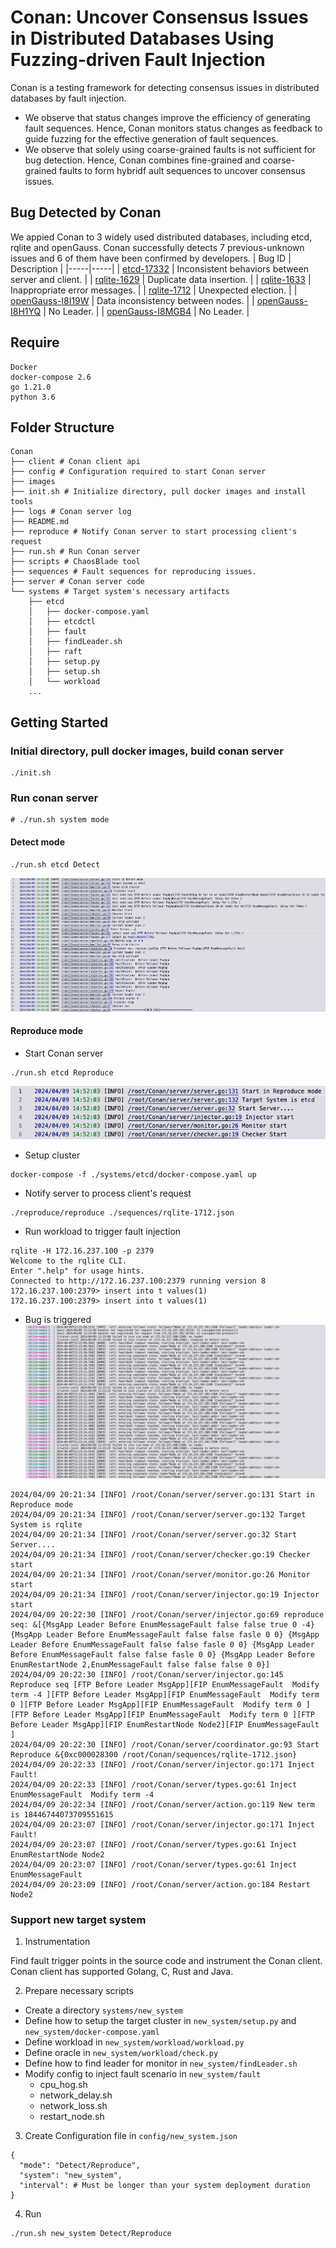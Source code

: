 # Conan: Uncover Consensus Issues in Distributed Databases Using Fuzzing-driven Fault Injection
Conan is a testing framework for detecting consensus issues in distributed databases by fault injection. 


* We observe that status changes improve the efficiency of generating fault sequences. Hence, Conan monitors status changes as feedback to guide fuzzing for the effective generation of fault sequences. 
* We observe that solely using coarse-grained faults is not sufficient for bug detection. Hence, Conan combines fine-grained and coarse-grained faults to form hybridf ault sequences to uncover consensus issues. 

## Bug Detected by Conan
We appied Conan to 3 widely used distributed databases, including etcd, rqlite and openGauss. Conan successfully detects 7  previous-unknown issues and 6 of them have been confirmed by developers. 
| Bug ID | Description | 
|-----|-----|
| [etcd-17332](https://github.com/etcd-io/etcd/issues/17332) | Inconsistent behaviors between server and client. | 
| [rqlite-1629](https://github.com/rqlite/rqlite/pull/1629) | Duplicate data insertion. | 
| [rqlite-1633](https://github.com/rqlite/rqlite/pull/1633) | Inappropriate error messages.  | 
| [rqlite-1712](https://github.com/rqlite/rqlite/issues/1712) | Unexpected election. | 
| [openGauss-I8I19W](https://gitee.com/opengauss/openGauss-server/issues/I8I19W) | Data inconsistency between nodes. | 
| [openGauss-I8H1YQ](https://gitee.com/opengauss/openGauss-server/issues/I8H1YQ) | No Leader. | 
| [openGauss-I8MGB4](https://gitee.com/opengauss/openGauss-server/issues/I8MGB4) | No Leader. |

## Require
```
Docker
docker-compose 2.6
go 1.21.0
python 3.6
```

## Folder Structure
```
Conan
├── client # Conan client api
├── config # Configuration required to start Conan server 
├── images
├── init.sh # Initialize directory, pull docker images and install tools
├── logs # Conan server log
├── README.md
├── reproduce # Notify Conan server to start processing client's request
├── run.sh # Run Conan server
├── scripts # ChaosBlade tool
├── sequences # Fault sequences for reproducing issues. 
├── server # Conan server code
└── systems # Target system's necessary artifacts
    ├── etcd
    │   ├── docker-compose.yaml 
    │   ├── etcdctl
    │   ├── fault
    │   ├── findLeader.sh
    │   ├── raft
    │   ├── setup.py
    │   ├── setup.sh
    │   └── workload
    ...
```

## Getting Started
### Initial directory, pull docker images, build conan server
```
./init.sh
```
### Run conan server
```
# ./run.sh system mode 
```
#### Detect mode
```
./run.sh etcd Detect
```
![detect log](./images/log.png)


#### Reproduce mode
* Start Conan server
```
./run.sh etcd Reproduce
```
![reproduce log](./images/reproduce-log1.png)
* Setup cluster
```
docker-compose -f ./systems/etcd/docker-compose.yaml up
```
* Notify server to process client's request
```
./reproduce/reproduce ./sequences/rqlite-1712.json
```
* Run workload to trigger fault injection
```
rqlite -H 172.16.237.100 -p 2379
Welcome to the rqlite CLI.
Enter ".help" for usage hints.
Connected to http://172.16.237.100:2379 running version 8
172.16.237.100:2379> insert into t values(1)
172.16.237.100:2379> insert into t values(1)
```

* Bug is triggered
![result](./images/res.png)
```
2024/04/09 20:21:34 [INFO] /root/Conan/server/server.go:131 Start in Reproduce mode
2024/04/09 20:21:34 [INFO] /root/Conan/server/server.go:132 Target System is rqlite
2024/04/09 20:21:34 [INFO] /root/Conan/server/server.go:32 Start Server....
2024/04/09 20:21:34 [INFO] /root/Conan/server/checker.go:19 Checker start
2024/04/09 20:21:34 [INFO] /root/Conan/server/monitor.go:26 Monitor start
2024/04/09 20:21:34 [INFO] /root/Conan/server/injector.go:19 Injector start
2024/04/09 20:22:30 [INFO] /root/Conan/server/injector.go:69 reproduce seq: &[{MsgApp Leader Before EnumMessageFault false false true 0 -4} {MsgApp Leader Before EnumMessageFault false false fasle 0 0} {MsgApp Leader Before EnumMessageFault false false fasle 0 0} {MsgApp Leader Before EnumMessageFault false false fasle 0 0} {MsgApp Leader Before EnumRestartNode 2,EnumMessageFault false false false 0 0}]
2024/04/09 20:22:30 [INFO] /root/Conan/server/injector.go:145 Reproduce seq [FTP Before Leader MsgApp][FIP EnumMessageFault  Modify term -4 ][FTP Before Leader MsgApp][FIP EnumMessageFault  Modify term 0 ][FTP Before Leader MsgApp][FIP EnumMessageFault  Modify term 0 ][FTP Before Leader MsgApp][FIP EnumMessageFault  Modify term 0 ][FTP Before Leader MsgApp][FIP EnumRestartNode Node2][FIP EnumMessageFault ]
2024/04/09 20:22:30 [INFO] /root/Conan/server/coordinator.go:93 Start Reproduce &{0xc000028300 /root/Conan/sequences/rqlite-1712.json}
2024/04/09 20:22:33 [INFO] /root/Conan/server/injector.go:171 Inject Fault!
2024/04/09 20:22:33 [INFO] /root/Conan/server/types.go:61 Inject EnumMessageFault  Modify term -4 
2024/04/09 20:22:34 [INFO] /root/Conan/server/action.go:119 New term is 18446744073709551615
2024/04/09 20:23:07 [INFO] /root/Conan/server/injector.go:171 Inject Fault!
2024/04/09 20:23:07 [INFO] /root/Conan/server/types.go:61 Inject EnumRestartNode Node2
2024/04/09 20:23:07 [INFO] /root/Conan/server/types.go:61 Inject EnumMessageFault 
2024/04/09 20:23:09 [INFO] /root/Conan/server/action.go:184 Restart Node2

```

### Support new target system
1. Instrumentation

Find fault trigger points in the source code and instrument the Conan client. 
Conan client has supported Golang, C, Rust and Java.

2. Prepare necessary scripts 
* Create a directory `systems/new_system`
* Define how to setup the target cluster in `new_system/setup.py` and `new_system/docker-compose.yaml`
* Define workload in `new_system/workload/workload.py`
* Define oracle in `new_system/workload/check.py`
* Define how to find leader for monitor in `new_system/findLeader.sh`
* Modify config to inject fault scenario in `new_system/fault`
    * cpu_hog.sh
    * network_delay.sh
    * network_loss.sh
    * restart_node.sh

3. Create Configuration file in `config/new_system.json`

```
{
  "mode": "Detect/Reproduce",
  "system": "new_system",
  "interval": # Must be longer than your system deployment duration
}
```

4. Run

```
./run.sh new_system Detect/Reproduce
```



